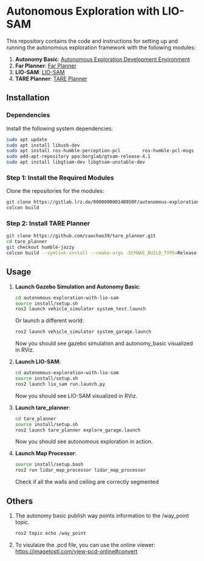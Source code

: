 
# Autonomous Exploration with LIO-SAM

This repository contains the code and instructions for setting up and running the autonomous exploration framework with the following modules:

1. **Autonomy Basic**: [Autonomous Exploration Development Environment](https://github.com/HongbiaoZ/autonomous_exploration_development_environment)
2. **Far Planner**: [Far Planner](https://github.com/MichaelFYang/far_planner)
3. **LIO-SAM**: [LIO-SAM](https://github.com/TixiaoShan/LIO-SAM)
4. **TARE Planner**: [TARE Planner](https://github.com/caochao39/tare_planner)

## Installation

### Dependencies

Install the following system dependencies:

```bash
sudo apt update
sudo apt install libusb-dev
sudo apt install ros-humble-perception-pcl        ros-humble-pcl-msgs        ros-humble-vision-opencv        ros-humble-xacro
sudo add-apt-repository ppa:borglab/gtsam-release-4.1
sudo apt install libgtsam-dev libgtsam-unstable-dev
```

### Step 1: Install the Required Modules

Clone the repositories for the modules:

```bash
git clone https://gitlab.lrz.de/00000000014B950F/autonomous-exploration-with-lio-sam.git
colcon build
```

### Step 2: Install TARE Planner

```bash
git clone https://github.com/caochao39/tare_planner.git
cd tare_planner
git checkout humble-jazzy
colcon build --symlink-install --cmake-args -DCMAKE_BUILD_TYPE=Release
```

## Usage

1. **Launch Gazebo Simulation and Autonomy Basic**:

   ```bash
   cd autonomous-exploration-with-lio-sam
   source install/setup.sh
   ros2 launch vehicle_simulator system_test.launch
   ```
   Or launch a different world:
   ```bash
   ros2 launch vehicle_simulator system_garage.launch
   ```
   Now you should see gazebo simulation and autonomy_basic visualized in RViz.

2. **Launch LIO-SAM**:

   ```bash
   cd autonomous-exploration-with-lio-sam
   source install/setup.sh
   ros2 launch lio_sam run.launch.py
   ```
   Now you should see LIO-SAM visualized in RViz.

3. **Launch tare_planner**:

   ```bash
   cd tare_planner
   source install/setup.sh
   ros2 launch tare_planner explore_garage.launch
   ```
   Now you should see autonomous exploration in action.

4. **Launch Map Processor**:

   ```bash
   source install/setup.bash
   ros2 run lidar_map_processor lidar_map_processor
   ```
   Check if all the walls and ceiling are correctly segmented


## Others

1. The autonomy basic publish way points information to the /way_point topic.
   ```bash
   ros2 topic echo /way_point
   ```

2. To visulaize the .pcd file, you can use the online viewer:
https://imagetostl.com/view-pcd-online#convert
